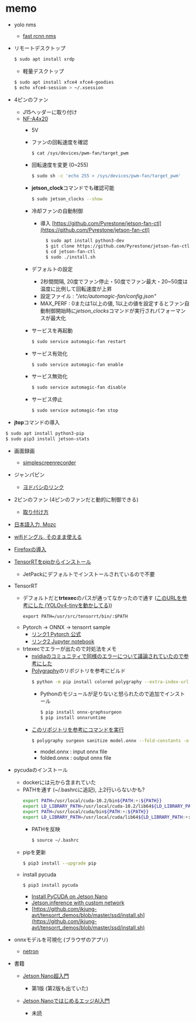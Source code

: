 # memo
- yolo nms
  - [fast rcnn nms](https://github.com/rbgirshick/fast-rcnn/blob/master/lib/utils/nms.py)
- リモートデスクトップ
  ~~~bash
  $ sudo apt install xrdp
  ~~~
  - 軽量デスクトップ
  ~~~bash
  $ sudo apt install xfce4 xfce4-goodies
  $ echo xfce4-session > ~/.xsession
  ~~~
  
- 4ピンのファン
  - J15ヘッダーに取り付け
  - [NF-A4x20](https://www.amazon.co.jp/Noctua-NF-A4x20-5V-PWM-5000rpm/dp/B071FNHVXN/ref=asc_df_B071FNHVXN/?tag=jpgo-22&linkCode=df0&hvadid=342534617213&hvpos=&hvnetw=g&hvrand=8592462775958626455&hvpone=&hvptwo=&hvqmt=&hvdev=c&hvdvcmdl=&hvlocint=&hvlocphy=1009745&hvtargid=pla-652903066979&psc=1)
    - 5V
    - ファンの回転速度を確認
      ~~~bash
      $ cat /sys/devices/pwm-fan/target_pwm
      ~~~
    - 回転速度を変更 (0~255)
      ~~~bash
      $ sudo sh -c 'echo 255 > /sys/devices/pwm-fan/target_pwm'
      ~~~
    - **jetson_clock**コマンドでも確認可能
      ~~~bash
      $ sudo jetson_clocks --show
      ~~~
    - 冷却ファンの自動制御
      - 導入 [https://github.com/Pyrestone/jetson-fan-ctl](https://github.com/Pyrestone/jetson-fan-ctl)
        ~~~bash
	      $ sudo apt install python3-dev
	      $ git clone https://github.com/Pyrestone/jetson-fan-ctl.git
	      $ cd jetson-fan-ctl
	      $ sudo ./install.sh
	      ~~~
	
     - デフォルトの設定
       - 2秒間間隔, 20度でファン停止・50度でファン最大・20~50度は温度に比例して回転速度が上昇
       - 設定ファイル : *"/etc/automagic-fan/config.json"*
       - MAX_PERF : 0または1以上の値, 1以上の値を設定するとファン自動制御開始時に*jetson_clocks*コマンドが実行されパフォーマンスが最大化

    - サービスを再起動
       ~~~bash
       $ sudo service automagic-fan restart
       ~~~
    
    - サービス有効化
      ~~~bash
      $ sudo service automagic-fan enable
      ~~~
    
    - サービス無効化
      ~~~bash
      $ sudo service automagic-fan disable
      ~~~
    
    - サービス停止
      ~~~bash
      $ sudo service automagic-fan stop
      ~~~

- **jtop**コマンドの導入
~~~ bash
$ sudo apt install python3-pip
$ sudo pip3 install jetson-stats 
~~~
- 画面録画
  -  [simplescreenrecorder](https://ry0.github.io/blog/2016/02/21/simplescreenrecorder/#gsc.tab=0)
- ジャンパピン
  - [ヨドバシのリンク](https://www.yodobashi.com/product-detail/000000341309927595/)
- 2ピンのファン (4ピンのファンだと動的に制御できる)
  - [取り付け方](http://neoview.blog.jp/archives/31704137.html)

- [日本語入力, Mozc](https://toyo-interest.com/jetson-nano/jetson-nano%E6%97%A5%E6%9C%AC%E8%AA%9E%E5%85%A5%E5%8A%9B%E3%81%A7%E3%81%8D%E3%82%8B%E3%82%88%E3%81%86%E3%81%AB%E3%81%99%E3%82%8B/)

- [wifiドングル, そのまま使える](https://www.amazon.co.jp/gp/product/B008IFXQFU/ref=ppx_yo_dt_b_search_asin_title?ie=UTF8&th=1)

- [Firefoxの導入](https://www.kkaneko.jp/tools/ubuntu/firefox.html)

- [TensorRTをpipからインストール](https://zenn.dev/fate_shelled/scraps/46dfef81ec8440)   
  - JetPackにデフォルトでインストールされているので不要
 
- TensorRT
  - デフォルトだと**trtexec**のパスが通ってなかったので通す ([このURLを参考にした (YOLOv4-tinyを動かしてる)](https://zenn.dev/rain_squallman/articles/8781d3efef23b9caabc6))
    ~~~
    export PATH=/usr/src/tensorrt/bin/:$PATH
    ~~~
  - Pytorch -> ONNX -> tensorrt sample
    - [リンク1 Pytorch 公式](https://pytorch.org/blog/running-pytorch-models-on-jetson-nano/)
    - [リンク2 Jupyter notebook](https://github.com/NVIDIA/TensorRT/blob/master/quickstart/IntroNotebooks/4.%20Using%20PyTorch%20through%20ONNX.ipynb)
  - trtexecでエラーが出たので対処法をメモ
    - [nvidiaのコミュニティで同様のエラーについて議論されていたので参考にした](https://forums.developer.nvidia.com/t/ishufflelayer-applied-to-shape-tensor-must-have-0-or-1-reshape-dimensions-dimensions-were-1-2/200183)
    - [Polygraphy](https://github.com/NVIDIA/TensorRT/tree/master/tools/Polygraphy)のリポジトリを参考にビルド
      ~~~bash
      $ python -m pip install colored polygraphy --extra-index-url https://pypi.ngc.nvidia.com
      ~~~
      - Pythonのモジュールが足りないと怒られたので追加でインストール
        ~~~bash
        $ pip install onnx-graphsurgeon
        $ pip install onnxruntime
        ~~~
    - [このリポジトリを参考にコマンドを実行](https://github.com/NVIDIA/TensorRT/tree/master/tools/Polygraphy/examples/cli/surgeon/02_folding_constants)
      ~~~bash
      $ polygraphy surgeon sanitize model.onnx --fold-constants -o folded.onnx
      ~~~
      - model.onnx : input onnx file
      - folded.onnx : output onnx file
- pycudaのインストール
  - dockerには元から含まれていた
  - PATHを通す (~/.bashrcに追記), 上2行いらないかも?
    ~~~bash
    export PATH=/usr/local/cuda-10.2/bin${PATH:+:${PATH}}
    export LD_LIBRARY_PATH=/usr/local/cuda-10.2/lib64${LD_LIBRARY_PATH:+:${LD_LIBRARY_PATH}}
    export PATH=/usr/local/cuda/bin${PATH:+:${PATH}}
    export LD_LIBRARY_PATH=/usr/local/cuda/lib64${LD_LIBRARY_PATH:+:${LD_LIBRARY_PATH}}
    ~~~
    - PATHを反映
      ~~~bash
      $ source ~/.bashrc
      ~~~
  - pipを更新
    ~~~bash
    $ pip3 install --upgrade pip
    ~~~
  - install pycuda
    ~~~bash
    $ pip3 install pycuda
    ~~~
    - [Install PyCUDA on Jetson Nano](https://medium.com/dropout-analytics/pycuda-on-jetson-nano-7990decab299)
    - [Jetson.inference with custom network](https://forums.developer.nvidia.com/t/jetson-inference-with-custom-network/110533/7)
    - [https://github.com/jkjung-avt/tensorrt_demos/blob/master/ssd/install.sh](https://github.com/jkjung-avt/tensorrt_demos/blob/master/ssd/install.sh)
- onnxモデルを可視化 (ブラウザのアプリ)
  - [netron](https://netron.app/)
- 書籍
  -  [Jetson Nano超入門](https://www.amazon.co.jp/Jetson-Nano%E8%B6%85%E5%85%A5%E9%96%80-Japan-User-Group/dp/4800712513/ref=asc_df_4800712513/?tag=jpgo-22&linkCode=df0&hvadid=407550551951&hvpos=&hvnetw=g&hvrand=10416878901026062658&hvpone=&hvptwo=&hvqmt=&hvdev=c&hvdvcmdl=&hvlocint=&hvlocphy=1009745&hvtargid=pla-1044960961872&psc=1&th=1&psc=1)
     - 第1版 (第2版も出ていた)

  - [Jetson NanoではじめるエッジAI入門](https://www.amazon.co.jp/Jetson-Nano%E3%81%A7%E3%81%AF%E3%81%98%E3%82%81%E3%82%8B%E3%82%A8%E3%83%83%E3%82%B8AI%E5%85%A5%E9%96%80-%E5%9D%82%E6%9C%AC-%E4%BF%8A%E4%B9%8B/dp/4863543166)
    - 未読